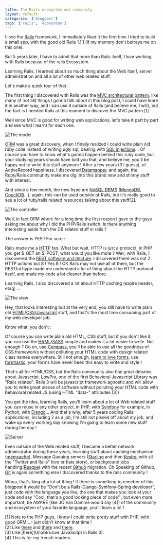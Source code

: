 ```yaml
---
title: The Rails ecosystem and community
layout: default
categories: ['blogpost']
tags: ['rails', 'ecosystem']
---
```


I love the [Rails](http://rubyonrails.org/) framework, I immediately liked it the first time I tried to build a small app, with the good old Rails 1.1.1 (if my memory don't betrays me on this one).

But 5 years later, I have to admit that more than Rails itself, I love working with Rails because of the rails Ecosystem. 

Learning Rails, I learned about so much thing about the Web itself, server administration and all a lot of other web related stuff.

Let's make a quick tour of that : 

The first thing I discovered with Rails was the [MVC architectural pattern](http://en.wikipedia.org/wiki/Model%E2%80%93view%E2%80%93controller), like many (if not all) things I gonna talk about in this blog post, I could have learn it in another way, and I can use it outside of Rails (and believe me, I will), but the fact is I needed Rails at this moment to discover the MVC pattern.[1]

Well since MVC is good for writing web applications, let's take it part by part and see what I learnt for each one. 

![The model](/images/rails-ecosystem/model.png "The model")

[ORM](http://fr.wikipedia.org/wiki/Mapping_objet-relationnel) was a great discovery, when I finally realized I could write plain old ruby code instead of writing ugly sql, dealing with [SQL injections](http://en.wikipedia.org/wiki/SQL_injection)...
Of course you have to know what's gonna happen behind this ruby code, but your studying years should have told you that, and believe me, you'll be happy not to write this stuff anymore ! 
After a few years (3 I guess), of ActiveRecord happiness, I discovered [Datamapper](http://datamapper.org/), and again, the Ruby/Rails community make me dig into this brand new and shinny stuff with interest.
  
And since a few month, the new hype are [NoSQL DBMS](http://en.wikipedia.org/wiki/NoSQL) ([MongoDB](http://www.mongodb.org/display/DOCS/Home), [CouchDB](http://couchdb.apache.org/)...), again, this can be used outside of Rails, but it's really good to see a lot of ruby/rails related resources talking about this stuff[2].

![The controller](/images/rails-ecosystem/controller.png "The controller")

Well, in fact ORM where for a long time the first reason I gave to the guys asking me about why I did the PHP/Rails switch.
Is there anything interesting aside from the DB related stuff in rails ? 

The answer is YES ! For sure : 

Rails made me a [HTTP](http://en.wikipedia.org/wiki/Hypertext_Transfer_Protocol) fan. What but wait, HTTP is just a protocol, in PHP you get $_GET an $_POST, what would you like more ? 
Well, with Rails, I discovered the [REST software architecture](http://fr.wikipedia.org/wiki/Representational_State_Transfer).
I discovered there was not 2 HTTP actions but 8 ! Yes 8 ! 
OK Rails may not use all of them, but the RESTful hype made me understand a lot of thing about the HTTP protocol itself, and made my code a lot cleaner than before.
   
Learning Rails, I also discovered a lot about HTTP caching (expire header, etag) ...

![The view](/images/rails-ecosystem/view.png "The view")

Hey, that looks interesting but at the very end, you still have to write plain old [HTML](http://en.wikipedia.org/wiki/Html)/[CSS](http://en.wikipedia.org/wiki/Cascading_Style_Sheets)/[Javascript](http://en.wikipedia.org/wiki/JavaScript) stuff, and that's the most time consuming part of my web developer job.

Know what, you don't : 

Of course you can write plain old HTML, CSS stuff, but if you don't like it, you can use the [HAML](http://haml-lang.com/)/[SASS](http://sass-lang.com/) couple and makes it a lot easier to write.
Not enough ? Go on, use [Compass](http://compass-style.org/), you'll be able to use all the goodness of CSS frameworks without polluting your HTML code with design related class names everywhere.
Still not enough, [learn to love forms](http://www.slideshare.net/AaronGustafson/learning-to-love-forms-web-directions-south-07), use [formtastic](http://compass-style.org/), your forms have never been this easy to write and style ! 

That's all for HTML/CSS, but the Rails community also had great debates about Javascript. 
[LowPro](http://github.com/danwrong/low-pro-for-jquery), one of the first Behavioral Javascript Library was "Rails related".
Rails 3 will be javascript framework agnostic and will allow you to write great pieces of software without polluting your HTML code with behavioral related JS (using HTML "data-" attributes [3])
  

You get the idea, learning Rails, you'll learn about a lot of Web related stuff you can reuse in any other project, in PHP, with [Symfony](http://www.symfony-project.org/) for example, in Python, with [Django](http://www.djangoproject.com/)...
And that's why, after 5 years coding Rails applications, including 2 as a job, I'm still not pissed off about my job, and wake up every working day knowing I'm going to learn some new stuff during the day ! 

![Server](/images/rails-ecosystem/server.png "Server")

Even outside of the Web related stuff, I became a better network administrator during these years, learning stuff about caching mechanism ([memcache](http://memcached.org/)), 
Message Queuing servers ([Starling](http://github.com/defunkt/starling) and then [Kestrel](http://github.com/robey/kestrel) with all the "Twitter and Rails" love or hate story), or background jobs handling([Resque](http://github.com/defunkt/resque)) with the recent [Github](http://github.com/) migration. 
Oh Speaking of Github, [Git](http://git-scm.com/) is again something else I discovered thanks to the rails community ! 

Whoa, that's king of a lot of thing ! 
If there is something to remeber of this blogpost it would be "Don't be a Rails-Django-Symfony-Spring developer", just code with the language you like, the one that makes you look at your code and say "Cool, that's a good looking piece of code" , but even more important, be AWARE (like JC Van Damme would say [4]) of the community and ecosystem of your favorite language, you'll learn a lot ! 

[1] Note to the PHP guys, I know I could write pretty stuff with PHP, with good ORM... I just didn't know at that time !   
[2] Like [there](http://railscasts.com/episodes/194-mongodb-and-mongomapper) and [there](http://railstips.org/2009/6/27/mongomapper-the-rad-mongo-wrapper) and [there](http://wiki.rubyonrails.org/database-support/couchdb).   
[3] Like [here](Unobtrusive JavaScript in Rails 3).   
[4] This is for my french readers.   
